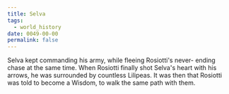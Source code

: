 ```yaml
---
title: Selva
tags:
  - world_history
date: 0049-00-00
permalink: false
---
```

Selva kept commanding his army, while fleeing Rosiotti's never- ending chase at the same time. When Rosiotti finally shot Selva's heart with his arrows, he was surrounded by countless Lilipeas. It was then that Rosiotti was told to become a Wisdom, to walk the same path with them.